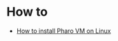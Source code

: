 # How to
- [How to install Pharo VM on Linux](https://github.com/SquareBracketAssociates/PharoWiki/blob/master/contents/pharolinux.md)
